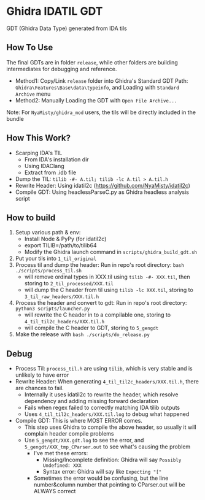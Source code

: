 # Ghidra IDATIL GDT

GDT (Ghidra Data Type) generated from IDA tils

## How To Use

The final GDTs are in folder `release`, while other folders are building intermediates for debugging and reference.

- Method1: Copy/Link `release` folder into Ghidra's Standard GDT Path: `Ghidra\Features\Base\data\typeinfo`, and Loading with `Standard Archive` menu
- Method2: Manually Loading the GDT with `Open File Archive...`

Note: For `NyaMisty/ghidra_mod` users, the tils will be directly included in the bundle

## How This Work?

- Scarping IDA's TIL
    - From IDA's installation dir
    - Using IDAClang
    - Extract from .idb file
- Dump the TIL: `tilib -#- A.til; tilib -lc A.til > A.til.h` 
- Rewrite Header: Using idatil2c (https://github.com/NyaMisty/idatil2c)
- Compile GDT: Using headlessParseC.py as Ghidra headless analysis script

## How to build

1. Setup various path & env:
    - Install Node & PyPy (for idatil2c)
    - export TILIB=/path/to/tilib64
    - Modify the Ghidra launch command in `scripts/ghidra_build_gdt.sh`
2. Put your tils into `1_til_original`
3. Process til and dump the header: Run in repo's root directory: `bash ./scripts/process_til.sh`
    - will remove ordinal types in XXX.til using `tilib -#- XXX.til`, then storing to `2_til_processed/XXX.til`
    - will dump the C header from til using `tilib -lc XXX.til`, storing to `3_til_raw_headers/XXX.til.h`
4. Process the header and convert to gdt: Run in repo's root directory: `python3 scripts/launcher.py`
    - will rewrite the C header in to a compilable one, storing to `4_til_til2c_headers/XXX.til.h`
    - will compile the C header to GDT, storing to `5_gengdt`
5. Make the release with `bash ./scripts/do_release.py`

## Debug

- Process Til: `process_til.h` are using `tilib`, which is very stable and is unlikely to have error
- Rewrite Header: When generating `4_til_til2c_headers/XXX.til.h`, there are chances to fail.
    - Internally it uses idatil2c to rewrite the header, which resolve dependency and adding missing forward declaration
    - Fails when regex failed to correctly matching IDA tilib outputs
    - Uses `4_til_til2c_headers/XXX.til.log` to debug what happened
- Compile GDT: This is where MOST ERROR comes. 
    - This step uses Ghidra to compile the above header, so usually it will complain header compile problems
    - Use `5_gengdt/XXX.gdt.log` to see the error, and `5_gengdt/XXX_tmp_CParser.out` to see what's causing the problem
        - I've met these errors:
            - Missing/Incomplete definition: Ghidra will say `Possibly Undefined: XXX`
            - Syntax error: Ghidra will say like `Expecting "["`
        - Sometimes the error would be confusing, but the line number&column number that pointing to CParser.out will be ALWAYS correct
